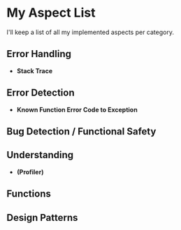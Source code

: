 # My Aspect List

I'll keep a list of all my implemented aspects per category.

## Error Handling

- **Stack Trace**

## Error Detection

- **Known Function Error Code to Exception**

## Bug Detection / Functional Safety



## Understanding

- **(Profiler)**

## Functions

## Design Patterns
